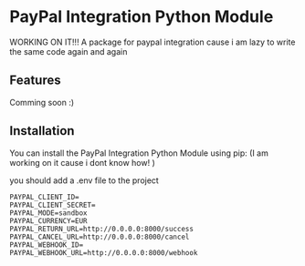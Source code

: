 # PayPal Integration Python Module

WORKING ON IT!!!
A package for paypal integration cause i am lazy to write the same code again and again

## Features

Comming soon :)

## Installation

You can install the PayPal Integration Python Module using pip:
(I am working on it cause i dont know how! )

you should add a .env file to the project

```
PAYPAL_CLIENT_ID=
PAYPAL_CLIENT_SECRET=
PAYPAL_MODE=sandbox
PAYPAL_CURRENCY=EUR
PAYPAL_RETURN_URL=http://0.0.0.0:8000/success
PAYPAL_CANCEL_URL=http://0.0.0.0:8000/cancel
PAYPAL_WEBHOOK_ID=
PAYPAL_WEBHOOK_URL=http://0.0.0.0:8000/webhook

```
